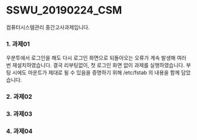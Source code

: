 # SSWU_20190224_CSM
컴퓨터시스템관리 중간고사과제입니다. 

### 1. 과제01



우분투에서 로그인을 해도 다시 로그인 화면으로 되돌아오는 오류가 계속 발생해 여러 번 재설치하였습니다. 결국 리부팅없이, 첫 로그인 화면 없이 과제를 실행하였습니다. 부팅 시에도 마운트가 제대로 될 수 있음을 증명하기 위해 /etc/fstab 의 내용을 함께 담았습니다. 

### 2. 과제02



### 3. 과제03


### 4. 과제04
